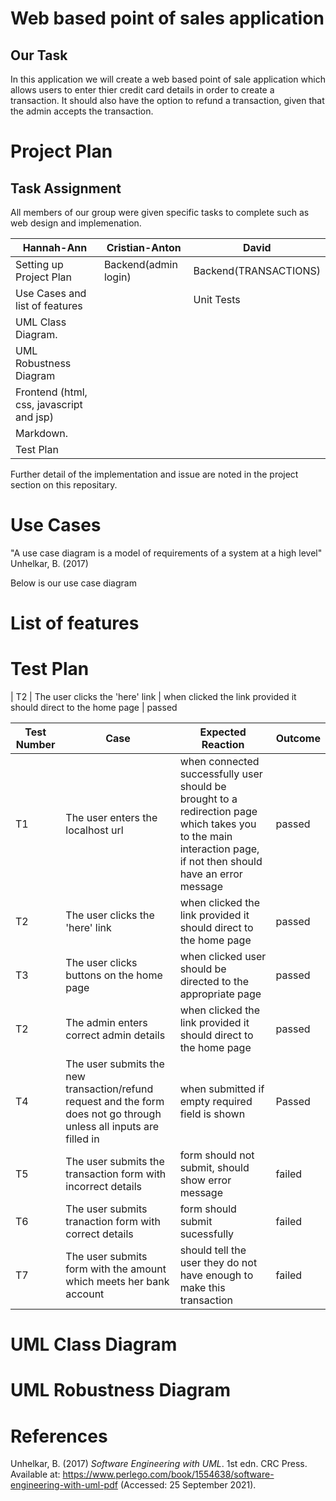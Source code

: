 # Web based point of sales application
## Our Task
In this application we will create a web based point of sale application which allows users to enter thier credit card details in order to create a transaction. It should also have the option to refund a transaction, given that the admin accepts the transaction. 

# Project Plan
## Task Assignment
All members of our group were given specific tasks to complete such as web design and implemenation.

| Hannah-Ann                              |  Cristian-Anton     | David               | 
| ----------------------------------------| ---------------------| --------------------
| Setting up Project Plan                 | Backend(admin login) | Backend(TRANSACTIONS)
| Use Cases and list of features          |                      | Unit Tests 
| UML Class Diagram.                      |                      |
| UML Robustness Diagram                  |                      |
| Frontend (html, css, javascript and jsp)|                      |
| Markdown.                               |                      |
| Test Plan                               | 

Further detail of the implementation and issue are noted in the project section on this repositary.

# Use Cases

"A use case diagram is a model of requirements of a system at a high level" Unhelkar, B. (2017)


Below is our use case diagram

# List of features

# Test Plan
| T2 | The user clicks the 'here' link | when clicked the link provided it should direct to the home page | passed

| Test Number | Case | Expected Reaction | Outcome |
| --- | --- | ----| --- |
| T1 | The user enters the localhost url | when connected successfully user should be brought to a redirection page which takes you to the main interaction page, if not then should have an error message | passed |
| T2 | The user clicks the 'here' link | when clicked the link provided it should direct to the home page | passed
| T3 |  The user clicks buttons on the home page  | when clicked user should be directed to the appropriate page | passed
| T2 | The admin enters correct admin details| when clicked the link provided it should direct to the home page | passed
| T4 | The user submits the new transaction/refund request and the form does not go through unless all inputs are filled in| when submitted if empty required field is shown | Passed |
| T5 | The user submits the transaction form with incorrect details| form should not submit, should show error message | failed
| T6 | The user submits tranaction form with correct details | form should submit sucessfully | failed
| T7 | The user submits form with the amount which meets her bank account |should tell the user they do not have enough to make this transaction | failed 

# UML Class Diagram


# UML Robustness Diagram

# References
Unhelkar, B. (2017) <i>Software Engineering with UML</i>. 1st edn. CRC Press. Available at: https://www.perlego.com/book/1554638/software-engineering-with-uml-pdf (Accessed: 25 September 2021).
